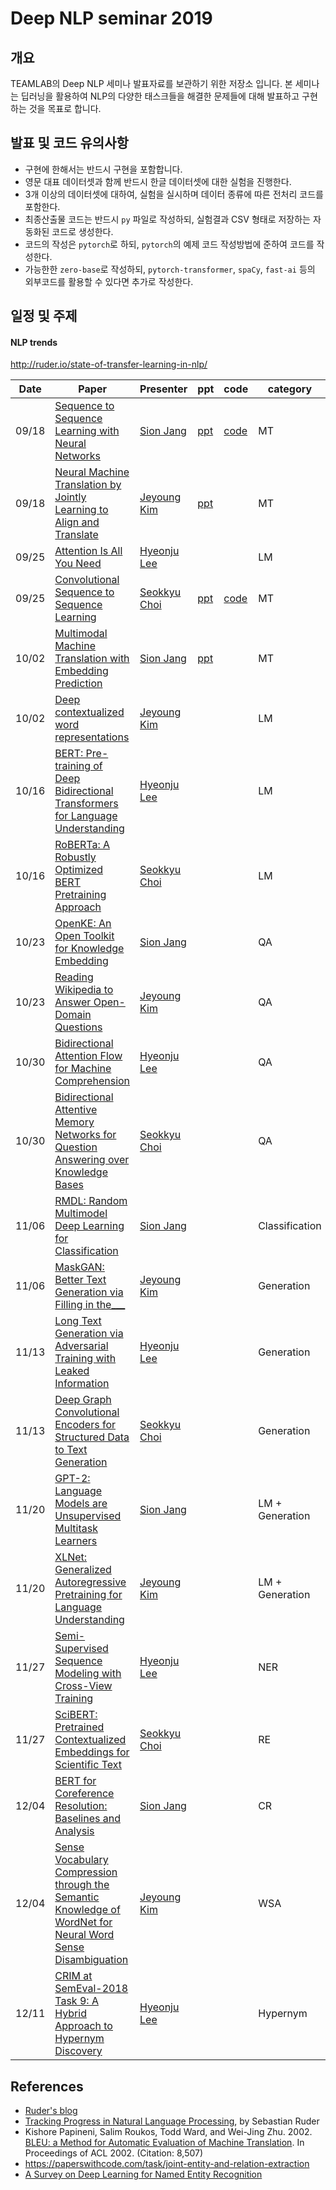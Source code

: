 # Deep NLP seminar 2019

## 개요
TEAMLAB의 Deep NLP 세미나 발표자료를 보관하기 위한 저장소 입니다.
본 세미나는 딥러닝을 활용하여 NLP의 다양한 태스크들을 해결한 문제들에 대해 발표하고 구현하는 것을 목표로 합니다.

## 발표 및 코드 유의사항
- 구현에 한해서는 반드시 구현을 포함합니다.
- 영문 대표 데이터셋과 함께 반드시 한글 데이터셋에 대한 실험을 진행한다.
- 3개 이상의 데이터셋에 대하여, 실험을 실시하며 데이터 종류에 따른 전처리 코드를 포함한다.
- 최종산출물 코드는 반드시 `py` 파일로 작성하되, 실험결과 CSV 형태로 저장하는 자동화된 코드로 생성한다.
- 코드의 작성은 `pytorch`로 하되, `pytorch`의 예제 코드 작성방법에 준하여 코드를 작성한다.
- 가능한한 `zero-base`로 작성하되, `pytorch-transformer`, `spaCy`, `fast-ai` 등의 외부코드를 활용할 수 있다면 추가로 작성한다.

## 일정 및 주제
#### NLP trends
http://ruder.io/state-of-transfer-learning-in-nlp/

| Date | Paper | Presenter | ppt | code | category |
|--|--|--|--|--| -- |
| 09/18 |  [Sequence to Sequence Learning with Neural Networks](https://papers.nips.cc/paper/5346-sequence-to-sequence-learning-with-neural-networks.pdf) | [Sion Jang](https://github.com/Janguck) | [ppt](https://drive.google.com/open?id=1_qOGLMknsaEURuZBb2yBWSlUM5fu2O7h) | [code](https://github.com/janguck/nlp_seminar_2019_code/tree/master/seq2seq/code) | MT |
| 09/18 | [Neural Machine Translation by Jointly Learning to Align and Translate](https://arxiv.org/pdf/1409.0473.pdf) | [Jeyoung Kim](https://github.com/kimjeyoung)  | [ppt](https://drive.google.com/open?id=1_NXPgWaRQw4udewz8JHPs4_T-HttZ7Q5q1jecby2ekk) |  | MT |
| 09/25 | [Attention Is All You Need](https://arxiv.org/pdf/1706.03762v5.pdf) | [Hyeonju Lee](https://github.com/hyoenju) |  |  | LM |
| 09/25 | [Convolutional Sequence to Sequence Learning](https://arxiv.org/pdf/1705.03122.pdf) | [Seokkyu Choi](https://github.com/choiseokkyu)  |[ppt](https://docs.google.com/presentation/d/14v0aGr1YmGS_J46kmmmVAGXGS-ZXUUvLatNUbLNRgu4/edit?usp=sharing) | [code](https://github.com/janguck/nlp_seminar_2019_code/tree/master/ConvS2S) | MT |
| 10/02 | [Multimodal Machine Translation with Embedding Prediction](https://www.aclweb.org/anthology/N19-3012) | [Sion Jang](https://github.com/Janguck)  | [ppt](https://docs.google.com/presentation/d/16M_ZjjghWRMeQ82fW4N9B3pDsXUYICWJpZFQ6jPZbtA/edit?usp=sharing) |  | MT |
| 10/02 | [Deep contextualized word representations](https://arxiv.org/pdf/1802.05365.pdf) | [Jeyoung Kim](https://github.com/kimjeyoung) |  |  | LM |
| 10/16 | [BERT: Pre-training of Deep Bidirectional Transformers for Language Understanding](https://arxiv.org/pdf/1810.04805.pdf) | [Hyeonju Lee](https://github.com/hyoenju) |  |  | LM |
| 10/16 | [RoBERTa: A Robustly Optimized BERT Pretraining Approach](https://arxiv.org/pdf/1907.11692.pdf) | [Seokkyu Choi](https://github.com/choiseokkyu) |  |  | LM |
| 10/23 | [OpenKE: An Open Toolkit for Knowledge Embedding](https://www.aclweb.org/anthology/D18-2024) | [Sion Jang](https://github.com/Janguck) |  |  | QA |
| 10/23 | [Reading Wikipedia to Answer Open-Domain Questions](https://arxiv.org/pdf/1704.00051.pdf) | [Jeyoung Kim](https://github.com/kimjeyoung) |  |  | QA |
| 10/30 | [Bidirectional Attention Flow for Machine Comprehension](https://arxiv.org/pdf/1611.01603) | [Hyeonju Lee](https://github.com/hyoenju) |  |  | QA |
| 10/30 | [Bidirectional Attentive Memory Networks for Question Answering over Knowledge Bases](https://arxiv.org/pdf/1903.02188) | [Seokkyu Choi](https://github.com/choiseokkyu) |  |  | QA |
| 11/06 | [RMDL: Random Multimodel Deep Learning for Classification](https://arxiv.org/pdf/1805.01890) | [Sion Jang](https://github.com/Janguck) |  |  | Classification |
| 11/06 | [MaskGAN: Better Text Generation via Filling in the___](https://arxiv.org/pdf/1801.07736) | [Jeyoung Kim](https://github.com/kimjeyoung) |  |  | Generation |
| 11/13 | [Long Text Generation via Adversarial Training with Leaked Information](https://arxiv.org/pdf/1709.08624) | [Hyeonju Lee](https://github.com/hyoenju) |  |  | Generation |
| 11/13 | [Deep Graph Convolutional Encoders for Structured Data to Text Generation](https://arxiv.org/pdf/1810.09995) | [Seokkyu Choi](https://github.com/choiseokkyu) | |  | Generation |
| 11/20 | [GPT-2: Language Models are Unsupervised Multitask Learners](https://d4mucfpksywv.cloudfront.net/better-language-models/language-models.pdf) | [Sion Jang](https://github.com/Janguck) |  |  | LM + Generation |
| 11/20 | [XLNet: Generalized Autoregressive Pretraining for Language Understanding](https://arxiv.org/pdf/1906.08237) | [Jeyoung Kim](https://github.com/kimjeyoung) |  |  | LM + Generation|
| 11/27 | [Semi-Supervised Sequence Modeling with Cross-View Training](https://arxiv.org/pdf/1809.08370) | [Hyeonju Lee](https://github.com/hyoenju) |  |  |NER |
| 11/27 | [SciBERT: Pretrained Contextualized Embeddings for Scientific Text](https://arxiv.org/pdf/1903.10676) | [Seokkyu Choi](https://github.com/choiseokkyu) |  |  | RE |
| 12/04 | [BERT for Coreference Resolution: Baselines and Analysis](https://arxiv.org/pdf/1908.09091) | [Sion Jang](https://github.com/Janguck)  |  |  | CR |
| 12/04 | [Sense Vocabulary Compression through the Semantic Knowledge of WordNet for Neural Word Sense Disambiguation](https://arxiv.org/pdf/1905.05677) | [Jeyoung Kim](https://github.com/kimjeyoung) |  |  | WSA |
| 12/11 | [CRIM at SemEval-2018 Task 9: A Hybrid Approach to Hypernym Discovery](https://www.aclweb.org/anthology/S18-1116) | [Hyeonju Lee](https://github.com/hyoenju) |  |  | Hypernym |














## References
- [Ruder's blog](http://ruder.io/)
- [Tracking Progress in Natural Language Processing](https://github.com/sebastianruder/NLP-progress), by Sebastian Ruder
- Kishore Papineni, Salim Roukos, Todd Ward, and Wei-Jing Zhu. 2002. [BLEU: a Method for Automatic Evaluation of Machine Translation](http://aclweb.org/anthology/P02-1040). In Proceedings of ACL 2002. (Citation: 8,507)
- https://paperswithcode.com/task/joint-entity-and-relation-extraction
- [A Survey on Deep Learning for Named Entity Recognition](https://www.researchgate.net/publication/329946134_A_Survey_on_Deep_Learning_for_Named_Entity_Recognition)
